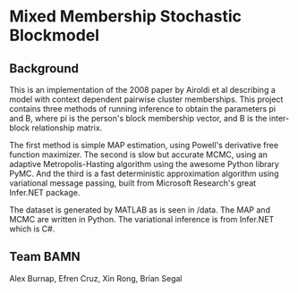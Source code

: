 # Mixed Membership Stochastic Blockmodel #

## Background ##
This is an implementation of the 2008 paper by Airoldi et al describing a model with context dependent pairwise cluster memberships.  This project contains three methods of running inference to obtain the parameters pi and B, where pi is the person's block membership vector, and B is the inter-block relationship matrix.

The first method is simple MAP estimation, using Powell's derivative free function maximizer.
The second is slow but accurate MCMC, using an adaptive Metropolis-Hasting algorithm using the awesome Python library PyMC.
And the third is a fast deterministic approximation algorithm using variational message passing, built from Microsoft Research's great Infer.NET package.

The dataset is generated by MATLAB as is seen in /data.  The MAP and MCMC are written in Python.  The variational inference is from Infer.NET which is C#.


## Team BAMN ##
Alex Burnap,
Efren Cruz,
Xin Rong,
Brian Segal
